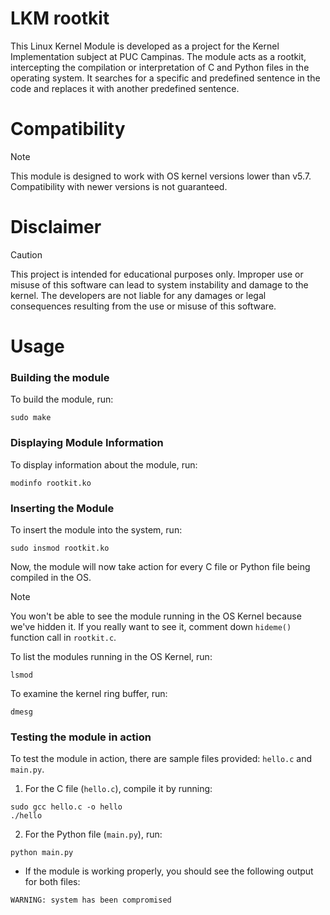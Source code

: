 # LKM rootkit
 This Linux Kernel Module is developed as a project for the Kernel Implementation subject at PUC Campinas. The module acts as a rootkit, intercepting the compilation or interpretation of C and Python files in the operating system. It searches for a specific and predefined sentence in the code and replaces it with another predefined sentence.

# Compatibility
> [!NOTE]
> This module is designed to work with OS kernel versions lower than v5.7. Compatibility with newer versions is not guaranteed.

# Disclaimer

> [!CAUTION]
> This project is intended for educational purposes only. Improper use or misuse of this software can lead to system instability and damage to the kernel. The developers are not liable for any damages or legal consequences resulting from the use or misuse of this software.

# Usage
### Building the module
To build the module, run:

``` shell
sudo make
```

### Displaying Module Information
To display information about the module, run:

``` shell
modinfo rootkit.ko
```

### Inserting the Module
To insert the module into the system, run:

``` shell
sudo insmod rootkit.ko
```

Now, the module will now take action for every C file or Python file being compiled in the OS.
> [!NOTE]
> You won't be able to see the module running in the OS Kernel because we've hidden it. If you really want to see it, comment down `hideme()` function call in `rootkit.c`.

To list the modules running in the OS Kernel, run:
```shell
lsmod
```

To examine the kernel ring buffer, run:
```shell
dmesg
```
### Testing the module in action
To test the module in action, there are sample files provided: `hello.c` and `main.py`. 
1. For the C file (`hello.c`), compile it by running:
``` shell
sudo gcc hello.c -o hello
./hello
```

2. For the Python file (`main.py`), run:
```shell
python main.py
```

- If the module is working properly, you should see the following output for both files:
```
WARNING: system has been compromised
```


